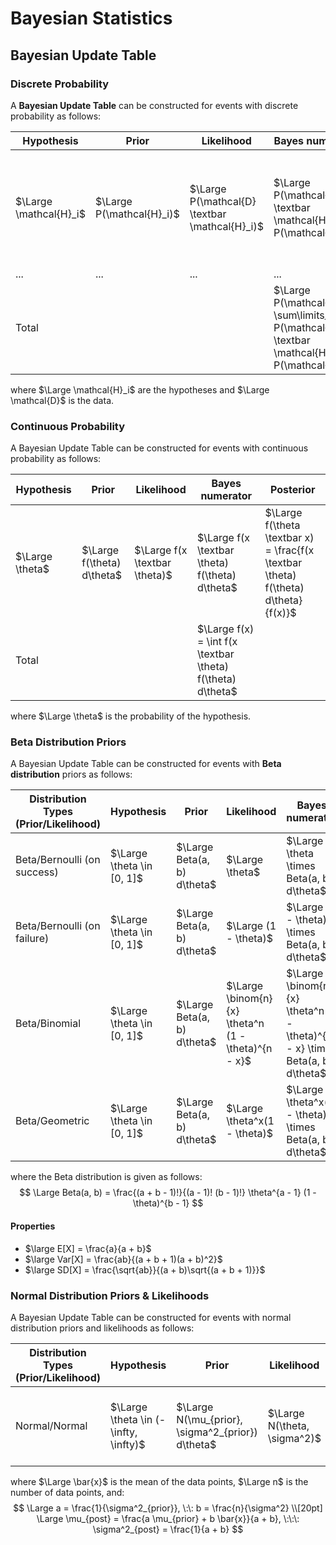 # Bayesian Statistics

## Bayesian Update Table

### Discrete Probability

A **Bayesian Update Table** can be constructed for events with discrete probability as follows:

Hypothesis | Prior | Likelihood | Bayes numerator  | Posterior
--- | --- | --- | --- | ---
$\Large \mathcal{H}_i$ | $\Large P(\mathcal{H}_i)$ | $\Large P(\mathcal{D} \textbar \mathcal{H}_i)$ | $\Large P(\mathcal{D} \textbar \mathcal{H}_i) P(\mathcal{H}_i)$ | $\Large P(\mathcal{H}_i \textbar \mathcal{D}) = \frac{P(\mathcal{D} \textbar \mathcal{H}_i) P(\mathcal{H}_i)}{P(\mathcal{D})}$ 
... | ... | ... | ... | ...
Total | | | $\Large P(\mathcal{D}) = \sum\limits_i P(\mathcal{D} \textbar \mathcal{H}_i) P(\mathcal{H}_i)$ |

where $\Large \mathcal{H}_i$ are the hypotheses and $\Large \mathcal{D}$ is the data.

### Continuous Probability

A Bayesian Update Table can be constructed for events with continuous probability as follows:

Hypothesis | Prior | Likelihood | Bayes numerator  | Posterior
--- | --- | --- | --- | ---
$\Large \theta$ | $\Large f(\theta) d\theta$ | $\Large f(x \textbar \theta)$ | $\Large f(x \textbar \theta) f(\theta) d\theta$ | $\Large f(\theta \textbar x) = \frac{f(x \textbar \theta) f(\theta) d\theta}{f(x)}$ 
Total | | | $\Large f(x) = \int f(x \textbar \theta) f(\theta) d\theta$ |

where $\Large \theta$ is the probability of the hypothesis.

### Beta Distribution Priors

A Bayesian Update Table can be constructed for events with **Beta distribution** priors as follows:

Distribution Types (Prior/Likelihood) | Hypothesis | Prior | Likelihood | Bayes numerator  | Posterior
--- | --- | --- | --- | --- | ---
Beta/Bernoulli (on success) | $\Large \theta \in [0, 1]$ | $\Large Beta(a, b) d\theta$ | $\Large \theta$ | $\Large \theta \times Beta(a, b) d\theta$ | $\Large Beta(a + 1, b)$
Beta/Bernoulli (on failure) | $\Large \theta \in [0, 1]$ | $\Large Beta(a, b) d\theta$ | $\Large (1 - \theta)$ | $\Large (1 - \theta) \times Beta(a, b) d\theta$ | $\Large Beta(a, b + 1)$
Beta/Binomial | $\Large \theta \in [0, 1]$ | $\Large Beta(a, b) d\theta$ | $\Large \binom{n}{x} \theta^n (1 - \theta)^{n - x}$ | $\Large \binom{n}{x} \theta^n (1 - \theta)^{n - x} \times Beta(a, b) d\theta$ | $\Large Beta(a + n, b + n - x)$ 
Beta/Geometric | $\Large \theta \in [0, 1]$ | $\Large Beta(a, b) d\theta$ | $\Large \theta^x(1 - \theta)$ | $\Large \theta^x(1 - \theta) \times Beta(a, b) d\theta$ | $\Large Beta(a + x, b + 1)$

where the Beta distribution is given as follows:
$$
\Large Beta(a, b) = \frac{(a + b - 1)!}{(a - 1)! (b - 1)!} \theta^{a - 1} (1 - \theta)^{b - 1}
$$

#### Properties

- $\large E[X] = \frac{a}{a + b}$
- $\large Var[X] = \frac{ab}{(a + b + 1)(a + b)^2}$
- $\large SD[X] = \frac{\sqrt{ab}}{(a + b)\sqrt{(a + b + 1)}}$

### Normal Distribution Priors & Likelihoods

A Bayesian Update Table can be constructed for events with normal distribution priors and likelihoods as follows:

Distribution Types (Prior/Likelihood) | Hypothesis | Prior | Likelihood | Bayes numerator  | Posterior
--- | --- | --- | --- | --- | ---
Normal/Normal | $\Large \theta \in (-\infty, \infty)$ | $\Large N(\mu_{prior}, \sigma^2_{prior}) d\theta$ | $\Large N(\theta, \sigma^2)$ | $\Large  N(a, b) \times N(\theta, \sigma^2) d\theta$ | $\Large N(\mu_{post}, \sigma^2_{post})$

where $\Large \bar{x}$ is the mean of the data points, $\Large n$ is the number of data points, and:
$$
\Large a = \frac{1}{\sigma^2_{prior}}, \:\: b = \frac{n}{\sigma^2} \\[20pt]
\Large \mu_{post} = \frac{a \mu_{prior} + b \bar{x}}{a + b}, \:\:\: \sigma^2_{post} = \frac{1}{a + b}
$$